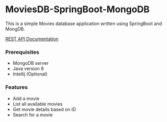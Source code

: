 # MoviesDB-SpringBoot-MongoDB
This is a simple Movies database application written using SpringBoot and MongDB. 

[REST API Documentation ](https://documenter.getpostman.com/view/4456235/TzskEiFE)

### Prerequisites
* MongoDB server 
* Java version 8 
* Intellij (Optional) 

### Features 
* Add a movie
* List all available movies 
* Get movie details based on ID 
* Search for a movie 
